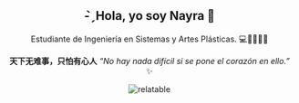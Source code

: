 
<div align="center">
 
## - ̗̀  Hola, yo soy Nayra 👋 
Estudiante de Ingeniería en Sistemas y Artes Plásticas. 💻🎨👩🏻‍🎨

**天下无难事，只怕有心人** _“No hay nada difícil si se pone el corazón en ello.”_ ✨ 


![relatable](https://scontent.flpb1-2.fna.fbcdn.net/v/t39.30808-6/498569886_2998398387019709_2420084029022620111_n.jpg?stp=dst-jpg_p843x403_tt6&_nc_cat=107&ccb=1-7&_nc_sid=127cfc&_nc_ohc=NqNB07FyZAAQ7kNvwHYvoF0&_nc_oc=AdnESSHMmvZl8ZpolJuL7QyTFBWWI452vaJlLVUUdoTthWFaTcA9owL6vC9s9G_0rod616arZ7b9k0kBVrEekChx&_nc_zt=23&_nc_ht=scontent.flpb1-2.fna&_nc_gid=DlpaXusvPDd5RVmoBXYHHw&oh=00_AfRW_BHzvX2cmUAxt-plq-VW7s2SAc2fqHvMfrH4Xh1uIg&oe=6876EC06)
 </div>
<!--
**nayraoviedo/nayraoviedo** is a ✨ _special_ ✨ repository because its `README.md` (this file) appears on your GitHub profile.

Here are some ideas to get you started:

- 🔭 I’m currently working on ...
- 🌱 I’m currently learning ...
- 👯 I’m looking to collaborate on ...
- 🤔 I’m looking for help with ...
- 💬 Ask me about ...
- 📫 How to reach me: ...
- 😄 Pronouns: ...
- ⚡ Fun fact: ...
-->
